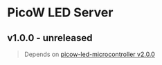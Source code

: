 # PicoW LED Server

## v1.0.0 - unreleased

> Depends on [picow-led-microcontroller v2.0.0](https://github.com/knackwurstking/picow-led-microcontroller#v1.0.0)
